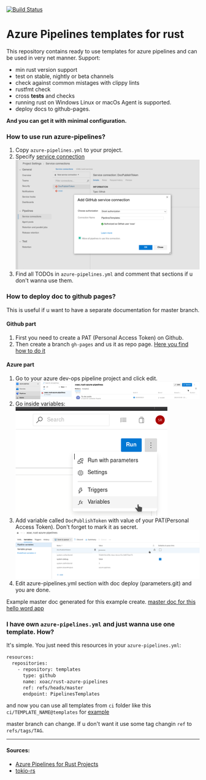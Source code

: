 [![Build Status](https://dev.azure.com/sylwesterrapala/azure-piplines/_apis/build/status/xoac.rust-azure-pipelines?branchName=master)](https://dev.azure.com/sylwesterrapala/azure-piplines/_build/latest?definitionId=3&branchName=master)

# Azure Pipelines templates for rust

This repository contains ready to use templates for azure pipelines and can be used in very net manner.
Support:
- min rust version support
- test on stable, nightly or beta channels
- check against common mistages with clippy lints
- rustfmt check
- cross **tests** and checks
- running rust on Windows Linux or macOs Agent is supported.
- deploy docs to github-pages.

**And you can get it with minimal configuration.**

### How to use run azure-pipelines?

1. Copy `azure-pipelines.yml` to your project.
2. Specify [service connection](https://docs.microsoft.com/pl-pl/azure/devops/pipelines/library/service-endpoints?view=azure-devops)
![](img/service_connection_pipelines.png)
3. Find all TODOs in `azure-pipelines.yml` and comment that sections if u don't wanna use them.

### How to deploy doc to github pages? 
This is useful if u want to have a separate documentation for master branch.

#### Github part
1. First you need to create a PAT (Personal Access Token) on Github.
2. Then create a branch `gh-pages` and us it as repo page. [Here you find how to do it](https://help.github.com/en/articles/configuring-a-publishing-source-for-github-pages#enabling-github-pages-to-publish-your-site-from-master-or-gh-pages)

#### Azure part

1. Go to your azure dev-ops pipeline project and click edit.  
![](img/doc_deploy1.png)  
2. Go inside variables:  
![](img/doc_deploy2.png)  
3. Add variable called `DocPublishToken` with value of your PAT(Personal Access Token). Don't forget to mark it as secret.  
![](img/doc_deploy3.png)  
4. Edit azure-pipelines.yml section with doc deploy (parameters.git) and you are done.

Example master doc generated for this example create.
[master doc for this hello word app](https://xoac.github.io/rust-azure-pipelines/doc/rust_azure_pipelines/)

### I have own `azure-pipelines.yml` and just wanna use one template. How?
It's simple. You just need this resources in your `azure-pipelines.yml`:
```
resources:
  repositories:
    - repository: templates
      type: github
      name: xoac/rust-azure-pipelines
      ref: refs/heads/master
      endpoint: PipelinesTemplates
```

and now you can use all templates from `ci` folder like this `ci/TEMPLATE_NAME@templates` for [example](https://github.com/xoac/rust-azure-pipelines/blob/688c24b239cc7b4d4b5c89dbee321df468cf3825/azure-pipelines.yml#L19)

master branch can change. If u don't want it use some tag changin `ref` to `refs/tags/TAG`.


----

#### Sources:
* [Azure Pipelines for Rust Projects](https://nbsoftsolutions.com/blog/azure-pipelines-for-rust-projects)
* [tokio-rs](https://github.com/tokio-rs/tokio)


